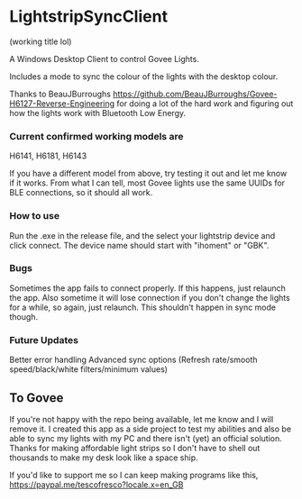 # LightstripSyncClient
(working title lol)

A Windows Desktop Client to control Govee Lights.

Includes a mode to sync the colour of the lights with the desktop colour. 

Thanks to BeauJBurroughs https://github.com/BeauJBurroughs/Govee-H6127-Reverse-Engineering for doing a lot of the hard work and figuring out how the lights work with Bluetooth Low Energy.

### Current confirmed working models are 
H6141,  H6181, H6143


If you have a different model from above, try testing it out and let me know if it works. From what I can tell, most Govee lights use the same UUIDs for BLE connections, so it should all work.

### How to use
Run the .exe in the release file, and the select your lightstrip device and click connect. The device name should start with "ihoment" or "GBK".

### Bugs
Sometimes the app fails to connect properly. If this happens, just relaunch the app. Also sometime it will lose connection if you don't change the lights for a while, so again, just relaunch. This shouldn't happen in sync mode though.

### Future Updates
Better error handling
Advanced sync options (Refresh rate/smooth speed/black/white filters/minimum values)

## To Govee
If you're not happy with the repo being available, let me know and I will remove it. I created this app as a side project to test my abilities and also be able to sync my lights with my PC and there isn't (yet) an official solution. 
Thanks for making affordable light strips so I don't have to shell out thousands to make my desk look like a space ship.


If you'd like to support me so I can keep making programs like this, https://paypal.me/tescofresco?locale.x=en_GB
